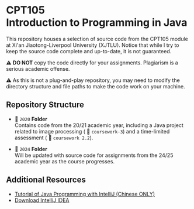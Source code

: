 # CPT105<br/>Introduction to Programming in Java

This repository houses a selection of source code from the CPT105 module at Xi'an Jiaotong-Liverpool University (XJTLU).
Notice that while I try to keep the source code complete and up-to-date, it is not guaranteed.

:warning: **DO NOT** copy the code directly for your assignments. Plagiarism is a serious academic offense.

:warning: As this is not a plug-and-play repository, you may need to modify the directory structure and file paths to make the code work on your machine.

## Repository Structure
- :file_folder: `2020` **Folder** <br/> 
Contains code from the 20/21 academic year, including a Java project related to image processing ( :file_folder: `coursework-3`) and a time-limited assessment ( :file_folder: `coursework 2.2`).

- :file_folder: `2024` **Folder** <br/>
  Will be updated with source code for assignments from the 24/25 academic year as the course progresses.

## Additional Resources
- [Tutorial of Java Programming with IntelliJ (Chinese ONLY)](https://guobinhit.github.io/intellij-idea-tutorial/)
- [Download IntelliJ IDEA](https://www.jetbrains.com/idea/download/)
